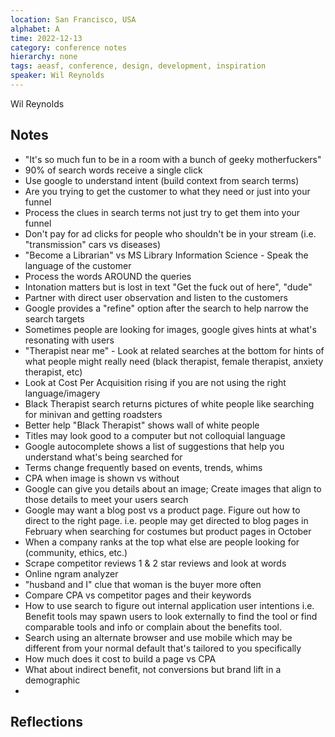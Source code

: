 ```yaml
---
location: San Francisco, USA
alphabet: A
time: 2022-12-13
category: conference notes
hierarchy: none
tags: aeasf, conference, design, development, inspiration
speaker: Wil Reynolds
---
```

Wil Reynolds

## Notes

* "It's so much fun to be in a room with a bunch of geeky motherfuckers"
* 90% of search words receive a single click
* Use google to understand intent (build context from search terms)
* Are you trying to get the customer to what they need or just into your funnel
* Process the clues in search terms not just try to get them into your funnel
* Don't pay for ad clicks for people who shouldn't be in your stream (i.e. "transmission" cars vs diseases)
* "Become a Librarian" vs MS Library Information Science - Speak the language of the customer
* Process the words AROUND the queries
* Intonation matters but is lost in text "Get the fuck out of here", "dude"
* Partner with direct user observation and listen to the customers
* Google provides a "refine" option after the search to help narrow the search targets
* Sometimes people are looking for images, google gives hints at what's resonating with users
* "Therapist near me" - Look at related searches at the bottom for hints of what people might really need (black therapist, female therapist, anxiety therapist, etc)
* Look at Cost Per Acquisition rising if you are not using the right language/imagery
* Black Therapist search returns pictures of white people like searching for minivan and getting roadsters
* Better help "Black Therapist" shows wall of white people
* Titles may look good to a computer but not colloquial language 
* Google autocomplete shows a list of suggestions that help you understand what's being searched for
* Terms change frequently based on events, trends, whims
* CPA when image is shown vs without
* Google can give you details about an image; Create images that align to those details to meet your users search
* Google may want a blog post vs a product page. Figure out how to direct to the right page. i.e. people may get directed to blog pages in February when searching for costumes but product pages in October
* When a company ranks at the top what else are people looking for (community, ethics, etc.)
* Scrape competitor reviews 1 & 2 star reviews and look at words
* Online ngram analyzer
* "husband and I" clue that woman is the buyer more often
* Compare CPA vs competitor pages and their keywords
* How to use search to figure out internal application user intentions i.e. Benefit tools may spawn users to look externally to find the tool or find comparable tools and info or complain about the benefits tool.
* Search using an alternate browser and use mobile which may be different from your normal default that's tailored to you specifically
* How much does it cost to build a page vs CPA
* What about indirect benefit, not conversions but brand lift in a demographic
* 

## Reflections



